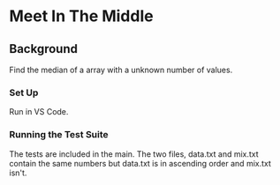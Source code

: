 # Meet In The Middle

## Background
Find the median of a array with a unknown number of values.

### Set Up
Run in VS Code.

### Running the Test Suite
The tests are included in the main. The two files, data.txt and mix.txt
contain the same numbers but data.txt is in ascending order and mix.txt
isn't.

